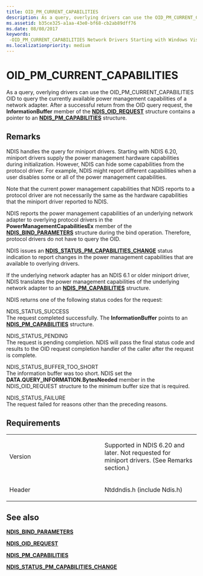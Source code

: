 ```yaml
---
title: OID_PM_CURRENT_CAPABILITIES
description: As a query, overlying drivers can use the OID_PM_CURRENT_CAPABILITIES OID to query the currently available power management capabilities of a network adapter.
ms.assetid: b35ce325-a1aa-43e0-bf68-cb2ab89dff76
ms.date: 08/08/2017
keywords: 
 -OID_PM_CURRENT_CAPABILITIES Network Drivers Starting with Windows Vista
ms.localizationpriority: medium
---
```


# OID\_PM\_CURRENT\_CAPABILITIES


As a query, overlying drivers can use the OID\_PM\_CURRENT\_CAPABILITIES OID to query the currently available power management capabilities of a network adapter. After a successful return from the OID query request, the **InformationBuffer** member of the [**NDIS\_OID\_REQUEST**](/windows-hardware/drivers/ddi/ndis/ns-ndis-_ndis_oid_request) structure contains a pointer to an [**NDIS\_PM\_CAPABILITIES**](/windows-hardware/drivers/ddi/ntddndis/ns-ntddndis-_ndis_pm_capabilities) structure.

Remarks
-------

NDIS handles the query for miniport drivers. Starting with NDIS 6.20, miniport drivers supply the power management hardware capabilities during initialization. However, NDIS can hide some capabilities from the protocol driver. For example, NDIS might report different capabilities when a user disables some or all of the power management capabilities.

Note that the current power management capabilities that NDIS reports to a protocol driver are not necessarily the same as the hardware capabilities that the miniport driver reported to NDIS.

NDIS reports the power management capabilities of an underlying network adapter to overlying protocol drivers in the **PowerManagementCapabilitiesEx** member of the [**NDIS\_BIND\_PARAMETERS**](/windows-hardware/drivers/ddi/ndis/ns-ndis-_ndis_bind_parameters) structure during the bind operation. Therefore, protocol drivers do not have to query the OID.

NDIS issues an [**NDIS\_STATUS\_PM\_CAPABILITIES\_CHANGE**](./ndis-status-pm-capabilities-change.md) status indication to report changes in the power management capabilities that are available to overlying drivers.

If the underlying network adapter has an NDIS 6.1 or older miniport driver, NDIS translates the power management capabilities of the underlying network adapter to an [**NDIS\_PM\_CAPABILITIES**](/windows-hardware/drivers/ddi/ntddndis/ns-ntddndis-_ndis_pm_capabilities) structure.

NDIS returns one of the following status codes for the request:

<a href="" id="ndis-status-success"></a>NDIS\_STATUS\_SUCCESS  
The request completed successfully. The **InformationBuffer** points to an [**NDIS\_PM\_CAPABILITIES**](/windows-hardware/drivers/ddi/ntddndis/ns-ntddndis-_ndis_pm_capabilities) structure.

<a href="" id="ndis-status-pending"></a>NDIS\_STATUS\_PENDING  
The request is pending completion. NDIS will pass the final status code and results to the OID request completion handler of the caller after the request is complete.

<a href="" id="ndis-status-buffer-too-short"></a>NDIS\_STATUS\_BUFFER\_TOO\_SHORT  
The information buffer was too short. NDIS set the **DATA.QUERY\_INFORMATION.BytesNeeded** member in the NDIS\_OID\_REQUEST structure to the minimum buffer size that is required.

<a href="" id="ndis-status-failure"></a>NDIS\_STATUS\_FAILURE  
The request failed for reasons other than the preceding reasons.

Requirements
------------

<table>
<colgroup>
<col width="50%" />
<col width="50%" />
</colgroup>
<tbody>
<tr class="odd">
<td><p>Version</p></td>
<td><p>Supported in NDIS 6.20 and later. Not requested for miniport drivers. (See Remarks section.)</p></td>
</tr>
<tr class="even">
<td><p>Header</p></td>
<td>Ntddndis.h (include Ndis.h)</td>
</tr>
</tbody>
</table>

## See also


[**NDIS\_BIND\_PARAMETERS**](/windows-hardware/drivers/ddi/ndis/ns-ndis-_ndis_bind_parameters)

[**NDIS\_OID\_REQUEST**](/windows-hardware/drivers/ddi/ndis/ns-ndis-_ndis_oid_request)

[**NDIS\_PM\_CAPABILITIES**](/windows-hardware/drivers/ddi/ntddndis/ns-ntddndis-_ndis_pm_capabilities)

[**NDIS\_STATUS\_PM\_CAPABILITIES\_CHANGE**](./ndis-status-pm-capabilities-change.md)

 

